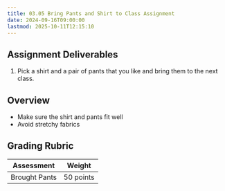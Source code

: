 ```yaml
---
title: 03.05 Bring Pants and Shirt to Class Assignment
date: 2024-09-16T09:00:00
lastmod: 2025-10-11T12:15:10
---
```


## Assignment Deliverables

1. Pick a shirt and a pair of pants that you like and bring them to the next class.

## Overview

- Make sure the shirt and pants fit well
- Avoid stretchy fabrics

## Grading Rubric

<div class="responsive-table-markdown">

| Assessment    | Weight    |
| ------------- | --------- |
| Brought Pants | 50 points |

</div>

